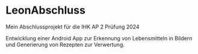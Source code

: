 # LeonAbschluss

Mein Abschlussprojekt für die IHK AP 2 Prüfung 2024

Entwicklung einer Android App zur Erkennung von Lebensmitteln in Bildern und Generierung von Rezepten zur Verwertung.
